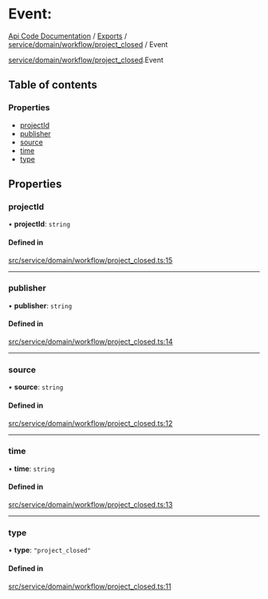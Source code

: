 # Event: 
 
[Api Code Documentation](../README.md) / [Exports](../modules.md) / [service/domain/workflow/project\_closed](../modules/service_domain_workflow_project_closed.md) / Event

[service/domain/workflow/project_closed](../modules/service_domain_workflow_project_closed.md).Event

## Table of contents

### Properties

- [projectId](service_domain_workflow_project_closed.Event.md#projectid)
- [publisher](service_domain_workflow_project_closed.Event.md#publisher)
- [source](service_domain_workflow_project_closed.Event.md#source)
- [time](service_domain_workflow_project_closed.Event.md#time)
- [type](service_domain_workflow_project_closed.Event.md#type)

## Properties

### projectId

• **projectId**: `string`

#### Defined in

[src/service/domain/workflow/project_closed.ts:15](https://github.com/openkfw/TruBudget/blob/95e6f8a/api/src/service/domain/workflow/project_closed.ts#L15)

___

### publisher

• **publisher**: `string`

#### Defined in

[src/service/domain/workflow/project_closed.ts:14](https://github.com/openkfw/TruBudget/blob/95e6f8a/api/src/service/domain/workflow/project_closed.ts#L14)

___

### source

• **source**: `string`

#### Defined in

[src/service/domain/workflow/project_closed.ts:12](https://github.com/openkfw/TruBudget/blob/95e6f8a/api/src/service/domain/workflow/project_closed.ts#L12)

___

### time

• **time**: `string`

#### Defined in

[src/service/domain/workflow/project_closed.ts:13](https://github.com/openkfw/TruBudget/blob/95e6f8a/api/src/service/domain/workflow/project_closed.ts#L13)

___

### type

• **type**: ``"project_closed"``

#### Defined in

[src/service/domain/workflow/project_closed.ts:11](https://github.com/openkfw/TruBudget/blob/95e6f8a/api/src/service/domain/workflow/project_closed.ts#L11)
